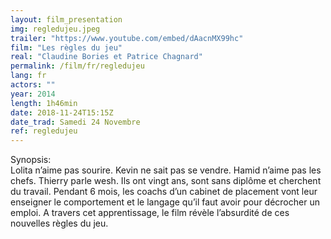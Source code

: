 ```yaml
---
layout: film_presentation
img: regledujeu.jpeg
trailer: "https://www.youtube.com/embed/dAacnMX99hc"
film: "Les règles du jeu"
real: "Claudine Bories et Patrice Chagnard"
permalink: /film/fr/regledujeu
lang: fr
actors: ""
year: 2014
length: 1h46min
date: 2018-11-24T15:15Z
date_trad: Samedi 24 Novembre
ref: regledujeu
---
```


<span class="name"> Synopsis:</span> <br/>
<span class="resumefilm">  Lolita n’aime pas sourire. Kevin ne sait pas se vendre. Hamid n’aime pas les chefs. Thierry parle wesh. Ils ont vingt ans, sont sans diplôme et cherchent du travail. Pendant 6 mois, les coachs d’un cabinet de placement vont leur enseigner le comportement et le langage qu’il faut avoir pour décrocher un emploi. A travers cet apprentissage, le film révèle l’absurdité de ces nouvelles règles du jeu. </span>
